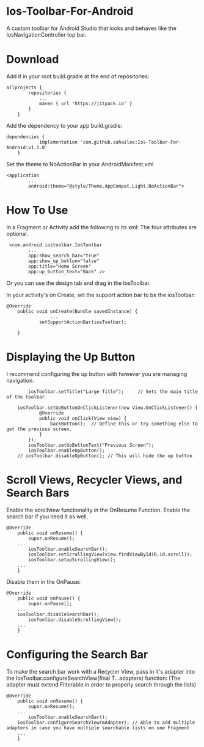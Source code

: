 # Ios-Toolbar-For-Android
A custom toolbar for Android Studio that looks and behaves like the IosNavigationController top bar.

# Download
Add it in your root build.gradle at the end of repositories:
```
allprojects {
		repositories {
			...
			maven { url 'https://jitpack.io' }
		}
	}
```

Add the dependency to your app build.gradle:
```
dependencies {
	        implementation 'com.github.sahailee:Ios-Toolbar-For-Android:v1.1.0'
	}
```

Set the theme to NoActionBar in your AndroidManifest.xml
```
<application
        ...
        android:theme="@style/Theme.AppCompat.Light.NoActionBar">
```

# How To Use

In a Fragment or Activity add the following to its xml:
The four attributes are optional.
```
 <com.android.iostoolbar.IosToolbar
        ...
        app:show_search_bar="true" 
        app:show_up_button="false"
        app:title="Home Screen"
        app:up_button_text="Back" />
```
Or you can use the design tab and drag in the IosToolbar.

In your activity's on Create, set the support action bar to be the iosToolbar:
```
@Override
    public void onCreate(Bundle savedInstance) {
    			...
			setSupportActionBar(iosToolbar);
			
	}

```
# Displaying the Up Button
I recommend configuring the up button with however you are managing navigation.
```
        iosToolbar.setTitle("Large Title"); 	// Sets the main title of the toolbar.
	
	iosToolbar.setUpButtonOnClickListener(new View.OnClickListener() {
            @Override
            public void onClick(View view) {
                backButton();  // Define this or try something else to get the previous screen.
            }
        });
    	iosToolbar.setUpButtonText("Previous Screen");
    	iosToolbar.enableUpButton();
	// iosToolbar.disableUpButton(); // This will hide the up button
```

# Scroll Views, Recycler Views, and Search Bars
Enable the scrollview functionality in the OnResume Function.
Enable the search bar if you need it as well.
```
@Override
    public void onResume() {
        super.onResume();
	...
        iosToolbar.enableSearchBar();
        iosToolbar.setScrollingView(view.findViewById(R.id.scroll));
        iosToolbar.setupScrollingView();
	...
    }
```

Disable them in the OnPause:
```
@Override
    public void onPause() {
        super.onPause();
	...
	iosToolbar.disableSearchBar();
        iosToolbar.disableScrollingView();
	...
    }
```

# Configuring the Search Bar
To make the search bar work with a Recycler View, pass in it's adapter into the IosToolbar.configureSearchView(final T...adapters) function:
(The adapter must extend Filterable in order to properly search through the lists)
```
@Override
    public void onResume() {
        super.onResume();
	...
        iosToolbar.enableSearchBar();
	iosToolbar.configureSearchView(mAdapter); // Able to add multiple adapters in case you have multiple searchable lists on one Fragment
	...
    }
```

